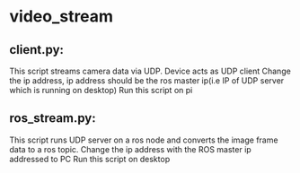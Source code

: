 # video_stream

## client.py:

This script streams camera data via UDP. Device acts as UDP client
Change the ip address, ip address should be the ros master ip(i.e IP of UDP server which is running on desktop)
Run this script on pi


## ros_stream.py:

This script runs UDP server on a ros node and converts the image frame data to a ros topic.
Change the ip address with the ROS master ip addressed to PC
Run this script on desktop

